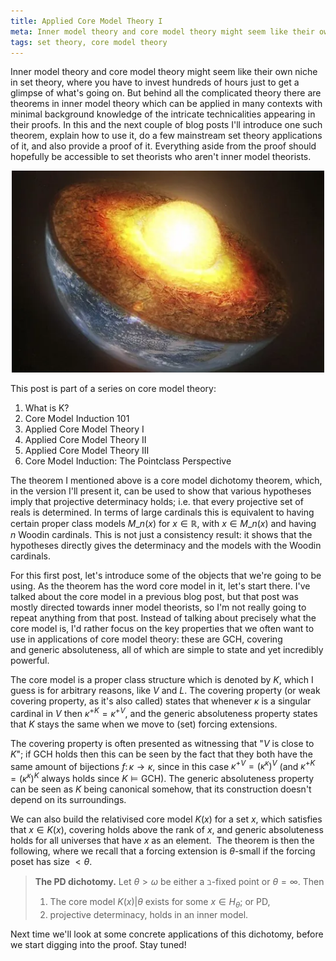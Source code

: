 ```yaml
---
title: Applied Core Model Theory I
meta: Inner model theory and core model theory might seem like their own niche in set theory, where you have to invest hundreds of hours just to get a glimpse of what's going on. But behind all the complicated theory there are theorems in inner model theory which can be applied in many contexts with minimal background knowledge of the intricate technicalities appearing in their proofs. In this and the next couple of blog posts I'll introduce one such theorem, explain how to use it, do a few mainstream set theory applications of it, and also provide a proof of it. Everything aside from the proof should hopefully be accessible to set theorists who aren't inner model theorists.
tags: set theory, core model theory
---
```


Inner model theory and core model theory might seem like their own niche in set theory,
where you have to invest hundreds of hours just to get a glimpse of what's going on.
But behind all the complicated theory there are theorems in inner model theory which
can be applied in many contexts with minimal background knowledge of the intricate
technicalities appearing in their proofs. In this and the next couple of blog posts
I'll introduce one such theorem, explain how to use it, do a few mainstream set theory
applications of it, and also provide a proof of it. Everything aside from the proof
should hopefully be accessible to set theorists who aren't inner model theorists.

<center>
  <img src="/src/assets/img/applied-core-model-theory-i.webp" alt="A picture of the
  earth cut in half, the core glowing" style="width: min(500px, 100%);" />
</center>

This post is part of a series on core model theory:

1. <router-link to="/posts/2017-04-26-what-is-k">What is K?</router-link>
2. <router-link to="2018-05-10-core-model-induction-101">Core Model Induction
   101</router-link>
3. Applied Core Model Theory I
4. <router-link to="2018-11-13-applied-core-model-theory-ii">Applied Core Model
   Theory II</router-link>
5. <router-link to="2018-11-26-applied-core-model-theory-iii">Applied Core Model
   Theory III</router-link>
6. <router-link to="2019-03-31-core-model-induction-the-pointclass-perspective">Core
   Model Induction: The Pointclass Perspective</router-link>

The theorem I mentioned above is a core model dichotomy theorem, which, in the version
I'll present it, can be used to show that various hypotheses imply that projective
determinacy holds; i.e. that every projective set of reals is determined. In terms of
large cardinals this is equivalent to having certain proper class models $M\_n(x)$ for
$x\in\mathbb R$, with $x\in M\_n(x)$ and having $n$ Woodin cardinals. This is not just
a consistency result: it shows that the hypotheses directly gives the determinacy and
the models with the Woodin cardinals.

For this first post, let's introduce some of the objects that we're going to be using.
As the theorem has the word core model in it, let's start there. I've talked about the
core model in a previous blog post, but that post was mostly directed towards inner
model theorists, so I'm not really going to repeat anything from that post. Instead of
talking about precisely what the core model is, I'd rather focus on the key properties
that we often want to use in applications of core model theory: these are
$\textsf{GCH}$, covering and generic absoluteness, all of which are simple to state and
yet incredibly powerful.

The core model is a proper class structure which is denoted by $K$, which I guess is
for arbitrary reasons, like $V$ and $L$. The covering property (or weak covering
property, as it's also called) states that whenever $\kappa$ is a singular cardinal in
$V$ then $\kappa^{+K}=\kappa^{+V}$, and the generic absoluteness property states that
$K$ stays the same when we move to (set) forcing extensions.

The covering property is often presented as witnessing that "$V$ is close to $K$"; if
$\textsf{GCH}$ holds then this can be seen by the fact that they both have the same
amount of bijections $f\colon\kappa\to\kappa$, since in this case
$\kappa^{+V}=(\kappa^\kappa)^V$ (and $\kappa^{+K}=(\kappa^\kappa)^K$ always holds since
$K\models\textsf{GCH}$). The generic absoluteness property can be seen as $K$ being
canonical somehow, that its construction doesn't depend on its surroundings.

We can also build the relativised core model $K(x)$ for a set $x$, which satisfies that
$x\in K(x)$, covering holds above the rank of $x$, and generic absoluteness holds for
all universes that have $x$ as an element.  The theorem is then the following, where we
recall that a forcing extension is $\theta$-small if the forcing poset has size
${<}\theta$.

> **The PD dichotomy.** Let $\theta>\omega$ be either a $\beth$-fixed point or
> $\theta=\infty$. Then
>
> 1. The core model $K(x)|\theta$ exists for some $x\in H_\theta$; or $\textsf{PD}$,
> 2. projective determinacy, holds in an inner model.

Next time we'll look at some concrete applications of this dichotomy, before we start
digging into the proof. Stay tuned!
